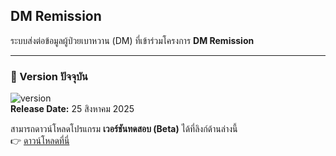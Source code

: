 ## DM Remission
ระบบส่งต่อข้อมูลผู้ป่วยเบาหวาน (DM) ที่เข้าร่วมโครงการ **DM Remission**

---

### 📌 Version ปัจจุบัน
![version](https://img.shields.io/badge/version-0.01beta-blue.svg)  
**Release Date:** 25 สิงหาคม 2025  

สามารถดาวน์โหลดโปรแกรม **เวอร์ชันทดสอบ (Beta)** ได้ที่ลิงก์ด้านล่างนี้  
👉 [ดาวน์โหลดที่นี่](https://github.com/wsjeeraphun/ssjncd-dmremission/releases/tag/0.01beta)
